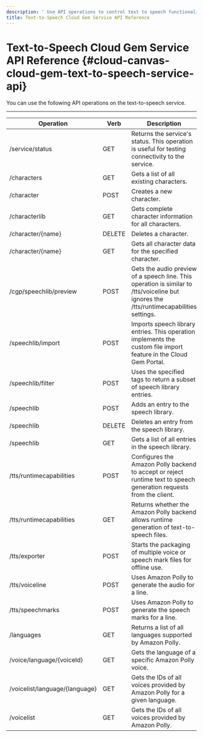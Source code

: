 ```yaml
---
description: ' Use API operations to control text to speech functionality in &ALYlong;. '
title: Text-to-Speech Cloud Gem Service API Reference
---
```

# Text\-to\-Speech Cloud Gem Service API Reference {#cloud-canvas-cloud-gem-text-to-speech-service-api}

You can use the following API operations on the text\-to\-speech service\.


****  

| Operation | Verb | Description | 
| --- | --- | --- | 
| /service/status | GET | Returns the service's status\. This operation is useful for testing connectivity to the service\. | 
| /characters | GET | Gets a list of all existing characters\. | 
| /character | POST | Creates a new character\. | 
| /characterlib | GET | Gets complete character information for all characters\. | 
| /character/\{name\} | DELETE | Deletes a character\. | 
| /character/\{name\} | GET | Gets all character data for the specified character\. | 
| /cgp/speechlib/preview | POST | Gets the audio preview of a speech line\. This operation is similar to /tts/voiceline but ignores the /tts/runtimecapabilities settings\. | 
| /speechlib/import | POST | Imports speech library entries\. This operation implements the custom file import feature in the Cloud Gem Portal\. | 
| /speechlib/filter | POST | Uses the specified tags to return a subset of speech library entries\. | 
| /speechlib | POST | Adds an entry to the speech library\. | 
| /speechlib | DELETE | Deletes an entry from the speech library\. | 
| /speechlib | GET | Gets a list of all entries in the speech library\. | 
| /tts/runtimecapabilities | POST | Configures the Amazon Polly backend to accept or reject runtime text to speech generation requests from the client\. | 
| /tts/runtimecapabilities | GET | Returns whether the Amazon Polly backend allows runtime generation of text\-to\-speech files\. | 
| /tts/exporter | POST | Starts the packaging of multiple voice or speech mark files for offline use\. | 
| /tts/voiceline | POST | Uses Amazon Polly to generate the audio for a line\. | 
| /tts/speechmarks | POST | Uses Amazon Polly to generate the speech marks for a line\. | 
| /languages | GET | Returns a list of all languages supported by Amazon Polly\. | 
| /voice/language/\{voiceId\} | GET | Gets the language of a specific Amazon Polly voice\. | 
| /voicelist/language/\{language\} | GET | Gets the IDs of all voices provided by Amazon Polly for a given language\. | 
| /voicelist | GET | Gets the IDs of all voices provided by Amazon Polly\. | 